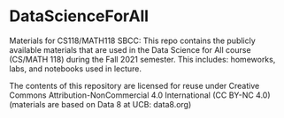 # DataScienceForAll
Materials for CS118/MATH118 SBCC:
This repo contains the publicly available materials that are used in the Data Science for All course (CS/MATH 118) during the Fall 2021 semester.
This includes: homeworks, labs, and notebooks used in lecture.

The contents of this repository are licensed for reuse under Creative Commons Attribution-NonCommercial 4.0 International (CC BY-NC 4.0)
(materials are based on Data 8 at UCB: data8.org)
